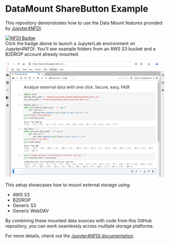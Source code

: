 # DataMount ShareButton Example

This repository demonstrates how to use the Data Mount features provided by [Jupyter4NFDI](https://nfdi-jupyter.de).

[![NFDI Badge](https://nfdi-jupyter.de/images/nfdi_badge.svg)](https://hub.nfdi-jupyter.de/share/bk9tbf2bSec)  
Click the badge above to launch a JupyterLab environment on Jupyter4NFDI. You'll see example folders from an AWS S3 bucket and a B2DROP account already mounted.

![Example Notebook](images/example_notebook.png)  

This setup showcases how to mount external storage using:
- AWS S3
- B2DROP
- Generic S3
- Generic WebDAV

By combining these mounted data sources with code from this GitHub repository, you can work seamlessly across multiple storage platforms.

For more details, check out the [Jupyter4NFDI documentation](https://nfdi-jupyter.de/users/storage/).

